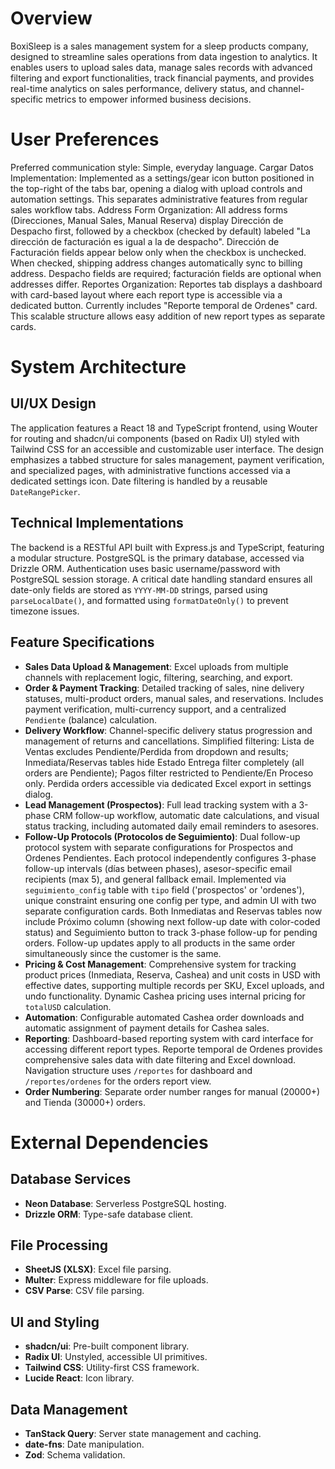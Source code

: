 # Overview

BoxiSleep is a sales management system for a sleep products company, designed to streamline sales operations from data ingestion to analytics. It enables users to upload sales data, manage sales records with advanced filtering and export functionalities, track financial payments, and provides real-time analytics on sales performance, delivery status, and channel-specific metrics to empower informed business decisions.

# User Preferences

Preferred communication style: Simple, everyday language.
Cargar Datos Implementation: Implemented as a settings/gear icon button positioned in the top-right of the tabs bar, opening a dialog with upload controls and automation settings. This separates administrative features from regular sales workflow tabs.
Address Form Organization: All address forms (Direcciones, Manual Sales, Manual Reserva) display Dirección de Despacho first, followed by a checkbox (checked by default) labeled "La dirección de facturación es igual a la de despacho". Dirección de Facturación fields appear below only when the checkbox is unchecked. When checked, shipping address changes automatically sync to billing address. Despacho fields are required; facturación fields are optional when addresses differ.
Reportes Organization: Reportes tab displays a dashboard with card-based layout where each report type is accessible via a dedicated button. Currently includes "Reporte temporal de Ordenes" card. This scalable structure allows easy addition of new report types as separate cards.

# System Architecture

## UI/UX Design
The application features a React 18 and TypeScript frontend, using Wouter for routing and shadcn/ui components (based on Radix UI) styled with Tailwind CSS for an accessible and customizable user interface. The design emphasizes a tabbed structure for sales management, payment verification, and specialized pages, with administrative functions accessed via a dedicated settings icon. Date filtering is handled by a reusable `DateRangePicker`.

## Technical Implementations
The backend is a RESTful API built with Express.js and TypeScript, featuring a modular structure. PostgreSQL is the primary database, accessed via Drizzle ORM. Authentication uses basic username/password with PostgreSQL session storage. A critical date handling standard ensures all date-only fields are stored as `YYYY-MM-DD` strings, parsed using `parseLocalDate()`, and formatted using `formatDateOnly()` to prevent timezone issues.

## Feature Specifications
- **Sales Data Upload & Management**: Excel uploads from multiple channels with replacement logic, filtering, searching, and export.
- **Order & Payment Tracking**: Detailed tracking of sales, nine delivery statuses, multi-product orders, manual sales, and reservations. Includes payment verification, multi-currency support, and a centralized `Pendiente` (balance) calculation.
- **Delivery Workflow**: Channel-specific delivery status progression and management of returns and cancellations. Simplified filtering: Lista de Ventas excludes Pendiente/Perdida from dropdown and results; Inmediata/Reservas tables hide Estado Entrega filter completely (all orders are Pendiente); Pagos filter restricted to Pendiente/En Proceso only. Perdida orders accessible via dedicated Excel export in settings dialog.
- **Lead Management (Prospectos)**: Full lead tracking system with a 3-phase CRM follow-up workflow, automatic date calculations, and visual status tracking, including automated daily email reminders to asesores.
- **Follow-Up Protocols (Protocolos de Seguimiento)**: Dual follow-up protocol system with separate configurations for Prospectos and Ordenes Pendientes. Each protocol independently configures 3-phase follow-up intervals (días between phases), asesor-specific email recipients (max 5), and general fallback email. Implemented via `seguimiento_config` table with `tipo` field ('prospectos' or 'ordenes'), unique constraint ensuring one config per type, and admin UI with two separate configuration cards. Both Inmediatas and Reservas tables now include Próximo column (showing next follow-up date with color-coded status) and Seguimiento button to track 3-phase follow-up for pending orders. Follow-up updates apply to all products in the same order simultaneously since the customer is the same.
- **Pricing & Cost Management**: Comprehensive system for tracking product prices (Inmediata, Reserva, Cashea) and unit costs in USD with effective dates, supporting multiple records per SKU, Excel uploads, and undo functionality. Dynamic Cashea pricing uses internal pricing for `totalUSD` calculation.
- **Automation**: Configurable automated Cashea order downloads and automatic assignment of payment details for Cashea sales.
- **Reporting**: Dashboard-based reporting system with card interface for accessing different report types. Reporte temporal de Ordenes provides comprehensive sales data with date filtering and Excel download. Navigation structure uses `/reportes` for dashboard and `/reportes/ordenes` for the orders report view.
- **Order Numbering**: Separate order number ranges for manual (20000+) and Tienda (30000+) orders.

# External Dependencies

## Database Services
- **Neon Database**: Serverless PostgreSQL hosting.
- **Drizzle ORM**: Type-safe database client.

## File Processing
- **SheetJS (XLSX)**: Excel file parsing.
- **Multer**: Express middleware for file uploads.
- **CSV Parse**: CSV file parsing.

## UI and Styling
- **shadcn/ui**: Pre-built component library.
- **Radix UI**: Unstyled, accessible UI primitives.
- **Tailwind CSS**: Utility-first CSS framework.
- **Lucide React**: Icon library.

## Data Management
- **TanStack Query**: Server state management and caching.
- **date-fns**: Date manipulation.
- **Zod**: Schema validation.
